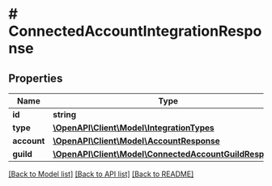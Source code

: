 # # ConnectedAccountIntegrationResponse

## Properties

Name | Type | Description | Notes
------------ | ------------- | ------------- | -------------
**id** | **string** |  |
**type** | [**\OpenAPI\Client\Model\IntegrationTypes**](IntegrationTypes.md) |  |
**account** | [**\OpenAPI\Client\Model\AccountResponse**](AccountResponse.md) |  |
**guild** | [**\OpenAPI\Client\Model\ConnectedAccountGuildResponse**](ConnectedAccountGuildResponse.md) |  |

[[Back to Model list]](../../README.md#models) [[Back to API list]](../../README.md#endpoints) [[Back to README]](../../README.md)
